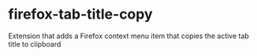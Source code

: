 # firefox-tab-title-copy
Extension that adds a Firefox context menu item that copies the active tab title to clipboard
